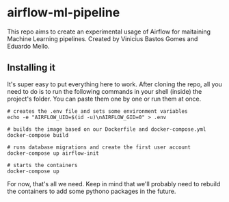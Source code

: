 # airflow-ml-pipeline

This repo aims to create an experimental usage of Airflow for maitaining Machine Learning pipelines.
Created by Vinicius Bastos Gomes and Eduardo Mello.

## Installing it 

It's super easy to put everything here to work.
After cloning the repo, all you need to do is to run the following commands in your shell (inside) the project's folder.
You can paste them one by one or run them at once.

```
# creates the .env file and sets some environment variables
echo -e "AIRFLOW_UID=$(id -u)\nAIRFLOW_GID=0" > .env

# builds the image based on our Dockerfile and docker-compose.yml
docker-compose build

# runs database migrations and create the first user account
docker-compose up airflow-init

# starts the containers
docker-compose up
```

For now, that's all we need. Keep in mind that we'll probably need to rebuild the containers to add some pythono packages in the future.

